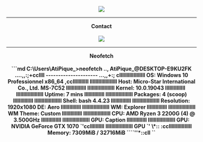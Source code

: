 
<p align = "center">
<img src="https://media.discordapp.net/attachments/811996894640472125/940755545994969088/anime-depressed.gif">
</p>
 
-----

<p align = "center"><strong>Contact<strong><br><br>
  <a href="https://github.com:AtiPiquee">
    <img src="https://discord.c99.nl/widget/theme-2/456142146299494402.png">
  </a>
</p>
 
-----

 <p align = "center"><strong>Neofetch<strong><br><br>
 ```md
C:\Users\AtiPique_>neofetch
                                 ..,   AtiPique_@DESKTOP-E9KU2FK
                     ....,,:;+ccllll   ---------------------
      ...,,+:;   cllllllllllllllllll   OS: Windows 10 Professionnel x86_64
,cclllllllllll   lllllllllllllllllll   Host: Micro-Star International Co., Ltd. MS-7C52
llllllllllllll   lllllllllllllllllll   Kernel: 10.0.19043
llllllllllllll   lllllllllllllllllll   Uptime: 7 mins
llllllllllllll   lllllllllllllllllll   Packages: 4 (scoop)
llllllllllllll   lllllllllllllllllll   Shell: bash 4.4.23
llllllllllllll   lllllllllllllllllll   Resolution: 1920x1080
                                       DE: Aero
llllllllllllll   lllllllllllllllllll   WM: Explorer
llllllllllllll   lllllllllllllllllll   WM Theme: Custom
llllllllllllll   lllllllllllllllllll   CPU: AMD Ryzen 3 2200G (4) @ 3.500GHz
llllllllllllll   lllllllllllllllllll   GPU: Caption
llllllllllllll   lllllllllllllllllll   GPU: NVIDIA GeForce GTX 1070
`'ccllllllllll   lllllllllllllllllll   GPU
       `' \*::   :ccllllllllllllllll   Memory: 7309MiB / 32716MiB
                        ````''*::cll
                                  ``
  
```
 
